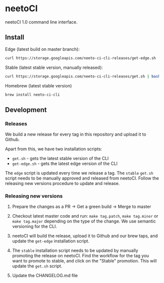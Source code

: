 # neetoCI

neetoCI 1.0 command line interface.

## Install

Edge (latest build on master branch):

``` bash
curl https://storage.googleapis.com/neeto-ci-cli-releases/get-edge.sh | bash
```

Stable (latest stable version, manually released):

``` bash
curl https://storage.googleapis.com/neeto-ci-cli-releases/get.sh | bash
```

Homebrew (latest stable version)

```bash
brew install neeto-ci-cli
```

## Development

### Releases

We build a new release for every tag in this repository and upload it to Github.

Apart from this, we have two installation scripts:
 - `get.sh` - gets the latest stable version of the CLI
 - `get-edge.sh` - gets the latest edge version of the CLI

The `edge` script is updated every time we release a tag. The `stable` `get.sh`
script needs to be manually approved and released from neetoCI. Follow the
releasing new versions procedure to update and release.

### Releasing new versions

1. Prepare the changes as a PR -> Get a green build -> Merge to master

2. Checkout latest master code and run: `make tag.patch`, `make tag.minor` or
  `make tag.major` depending on the type of the change. We use semantic
   versioning for the CLI.

3. neetoCI will build the release, upload it to Github and our brew taps, and
   update the `get-edge` installation script.

4. The `stable` installation script needs to be updated by manually promoting
   the release on neetoCI. Find the workflow for the tag you want to promote
   to stable, and click on the "Stable" promotion. This will update the `get.sh`
   script.

5. Update the CHANGELOG.md file
